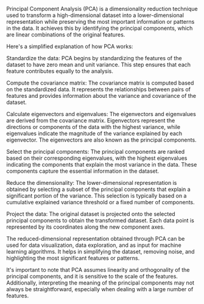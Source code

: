 Principal Component Analysis (PCA) is a dimensionality reduction technique used to transform a high-dimensional dataset into a lower-dimensional representation while preserving the most important information or patterns in the data. It achieves this by identifying the principal components, which are linear combinations of the original features.

Here's a simplified explanation of how PCA works:

Standardize the data: PCA begins by standardizing the features of the dataset to have zero mean and unit variance. This step ensures that each feature contributes equally to the analysis.

Compute the covariance matrix: The covariance matrix is computed based on the standardized data. It represents the relationships between pairs of features and provides information about the variance and covariance of the dataset.

Calculate eigenvectors and eigenvalues: The eigenvectors and eigenvalues are derived from the covariance matrix. Eigenvectors represent the directions or components of the data with the highest variance, while eigenvalues indicate the magnitude of the variance explained by each eigenvector. The eigenvectors are also known as the principal components.

Select the principal components: The principal components are ranked based on their corresponding eigenvalues, with the highest eigenvalues indicating the components that explain the most variance in the data. These components capture the essential information in the dataset.

Reduce the dimensionality: The lower-dimensional representation is obtained by selecting a subset of the principal components that explain a significant portion of the variance. This selection is typically based on a cumulative explained variance threshold or a fixed number of components.

Project the data: The original dataset is projected onto the selected principal components to obtain the transformed dataset. Each data point is represented by its coordinates along the new component axes.

The reduced-dimensional representation obtained through PCA can be used for data visualization, data exploration, and as input for machine learning algorithms. It helps in simplifying the dataset, removing noise, and highlighting the most significant features or patterns.

It's important to note that PCA assumes linearity and orthogonality of the principal components, and it is sensitive to the scale of the features. Additionally, interpreting the meaning of the principal components may not always be straightforward, especially when dealing with a large number of features.




